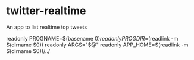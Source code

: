 # twitter-realtime
An app to list realtime top tweets 

readonly PROGNAME=$(basename $0)
readonly PROGDIR=$(readlink -m $(dirname $0))
readonly ARGS="$@"
readonly APP_HOME=$(readlink -m $(dirname $0))/../
